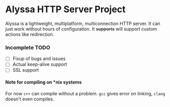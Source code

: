 # Alyssa HTTP Server Project
Alyssa is a lightweight, multiplatform, multiconnection HTTP server. It can just work without hours of configuration. It ~~supports~~ will support custom actions like redirection.
### Incomplete TODO
- [ ] Fixup of bugs and issues
- [ ] Actual keep-alive support
- [ ] SSL support
#### Note for compiling on *nix systems
For now `c++` can compile without a problem. `gcc` gives error on linking, `clang` doesn't even compiles.